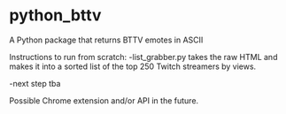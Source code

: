 # python_bttv

A Python package that returns BTTV emotes in ASCII

Instructions to run from scratch:
-list_grabber.py takes the raw HTML and makes it into a sorted list of the top 250 Twitch streamers by views.

-next step tba

Possible Chrome extension and/or API in the future.
